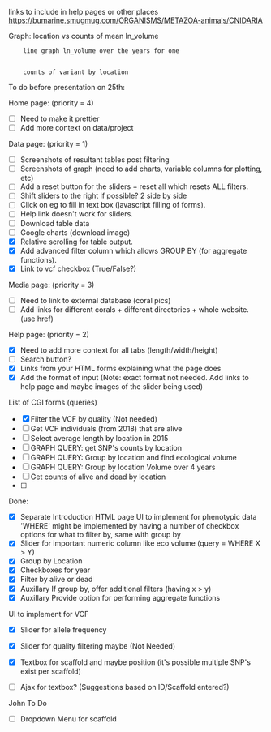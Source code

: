 links to include in help pages or other places  https://bumarine.smugmug.com/ORGANISMS/METAZOA-animals/CNIDARIA


Graph: 
        location vs counts of mean ln_volume


        line graph ln_volume over the years for one 

        
        counts of variant by location



To do before presentation on 25th:

Home page: (priority = 4)
*  [ ] Need to make it prettier 
*  [ ] Add more context on data/project

Data page: (priority = 1)
*  [ ] Screenshots of resultant tables post filtering
*  [ ] Screenshots of graph (need to add charts, variable columns for plotting, etc)
*  [ ] Add a reset button for the sliders + reset all which resets ALL filters.
*  [ ] Shift sliders to the right if possible? 2 side by side
*  [ ] Click on eg to fill in text box (javascript filling of forms).
*  [ ] Help link doesn't work for sliders.
*  [ ] Download table data
*  [ ] Google charts (download image)
*  [x] Relative scrolling for table output.
*  [x] Add advanced filter column which allows GROUP BY (for aggregate functions).
*  [x] Link to vcf checkbox (True/False?)

Media page: (priority = 3)
*  [ ] Need to link to external database (coral pics)
*  [ ] Add links for different corals + different directories + whole website. (use href)

Help page: (priority = 2)
*  [x] Need to add more context for all tabs (length/width/height)
*  [ ] Search button?
*  [x] Links from your HTML forms explaining what the page does
*  [x] Add the format of input (Note: exact format not needed. Add links to help page and maybe images of the slider being used)

List of CGI forms (queries)
- [x] Filter the VCF by quality (Not needed)
- [ ] Get VCF individuals (from 2018) that are alive
- [ ] Select average length by location in 2015
- [ ] GRAPH QUERY: get SNP's counts by location 
- [ ] GRAPH QUERY: Group by location and find ecological volume
- [ ] GRAPH QUERY: Group by location Volume over 4 years
- [ ] Get counts of alive and dead by location
- [ ] 

Done:
- [x] Separate Introduction HTML page
UI to implement for phenotypic data
'WHERE' might be implemented by having a number of checkbox options for what to filter by, same with group by
- [x] Slider for important numeric column like eco volume (query = WHERE X > Y) 
- [x] Group by Location
- [x] Checkboxes for year
- [x] Filter by alive or dead
- [x] Auxillary If group by, offer additional filters (having x > y)
- [x] Auxillary Provide option for performing aggregate functions

UI to implement for VCF
- [x] Slider for allele frequency
- [x] Slider for quality filtering maybe (Not Needed)
- [x] Textbox for scaffold and maybe position (it's possible multiple SNP's exist per scaffold)
- [ ] Ajax for textbox? (Suggestions based on ID/Scaffold entered?)


John To Do
- [ ] Dropdown Menu for scaffold


